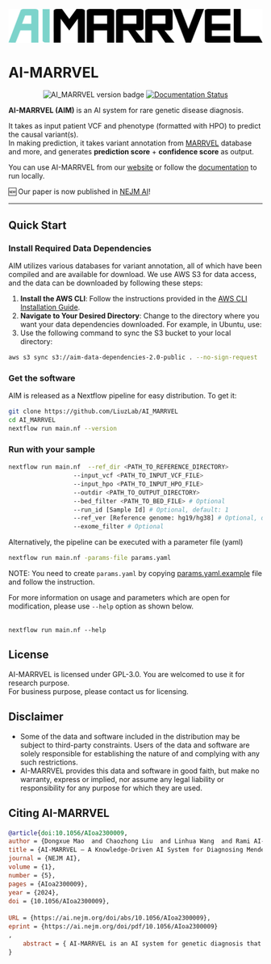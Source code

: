 <p align="center">
  <img src="https://raw.githubusercontent.com/LiuzLab/AI_MARRVEL/main/docs/images/logo.v1.png" alt="AI-MARRVEL logo"/>
</p>

# AI-MARRVEL

<p align="center">
  <a href="#" style="text-decoration:none">
    <img src="https://img.shields.io/badge/AI_MARRVEL-v1.0.1-blue.svg" alt="AI_MARRVEL version badge"/>
  </a>
  <a href='https://ai-marrvel.readthedocs.io/en/latest/?badge=latest'>
      <img src='https://readthedocs.org/projects/ai-marrvel/badge/?version=latest' alt='Documentation Status' />
  </a>
</p>

**AI-MARRVEL (AIM)** is an AI system for rare genetic disease diagnosis.

It takes as input patient VCF and phenotype (formatted with HPO) to predict the causal variant(s).  
In making prediction, it takes variant annotation from [MARRVEL](https://marrvel.org/) database and more, 
and generates **prediction score** + **confidence score** as output.

You can use AI-MARRVEL from our [website](https://ai.marrvel.org/) or follow the [documentation](https://ai-marrvel.readthedocs.io/en/main/) to run locally.

:new: Our paper is now published in [NEJM AI](https://ai.nejm.org/doi/full/10.1056/AIoa2300009)!

---

## Quick Start

### Install Required Data Dependencies

AIM utilizes various databases for variant annotation, all of which have been compiled and are available for download. We use AWS S3 for data access, and the data can be downloaded by following these steps:

1. **Install the AWS CLI**: Follow the instructions provided in the [AWS CLI Installation Guide](https://docs.aws.amazon.com/cli/latest/userguide/getting-started-install.html).
2. **Navigate to Your Desired Directory**: Change to the directory where you want your data dependencies downloaded. For example, in Ubuntu, use:
3. Use the following command to sync the S3 bucket to your local directory:

```bash
aws s3 sync s3://aim-data-dependencies-2.0-public . --no-sign-request
```

### Get the software

AIM is released as a Nextflow pipeline for easy distribution. To get it:

```bash
git clone https://github.com/LiuzLab/AI_MARRVEL
cd AI_MARRVEL
nextflow run main.nf --version
```

### Run with your sample

```bash
nextflow run main.nf  --ref_dir <PATH_TO_REFERENCE_DIRECTORY>
                  --input_vcf <PATH_TO_INPUT_VCF_FILE>
                  --input_hpo <PATH_TO_INPUT_HPO_FILE>
                  --outdir <PATH_TO_OUTPUT_DIRECTORY>
                  --bed_filter <PATH_TO_BED_FILE> # Optional
                  --run_id [Sample Id] # Optional, default: 1
                  --ref_ver [Reference genome: hg19/hg38] # Optional, default: hg19
                  --exome_filter # Optional
```

Alternatively, the pipeline can be executed with a parameter file (yaml)

```bash
nextflow run main.nf -params-file params.yaml
```

NOTE: You need to create `params.yaml` by copying [params.yaml.example](params.yaml.example) file and follow the instruction.

For more information on usage and parameters which are open for modification, please use `--help` option as shown below.

```

nextflow run main.nf --help
```

## License

AI-MARRVEL is licensed under GPL-3.0. You are welcomed to use it for research purpose.  
For business purpose, please contact us for licensing.

## Disclaimer

- Some of the data and software included in the distribution may be subject to third-party constraints. Users of the data and software are solely responsible for establishing the nature of and complying with any such restrictions.
- AI-MARRVEL provides this data and software in good faith, but make no warranty, express or implied, nor assume any legal liability or responsibility for any purpose for which they are used.

## Citing AI-MARRVEL

```bibtex
@article{doi:10.1056/AIoa2300009,
author = {Dongxue Mao  and Chaozhong Liu  and Linhua Wang  and Rami AI-Ouran  and Cole Deisseroth  and Sasidhar Pasupuleti  and Seon Young Kim  and Lucian Li  and Jill A. Rosenfeld  and Linyan Meng  and Lindsay C. Burrage  and Michael F. Wangler  and Shinya Yamamoto  and Michael Santana  and Victor Perez  and Priyank Shukla  and Christine M. Eng  and Brendan Lee  and Bo Yuan  and Fan Xia  and Hugo J. Bellen  and Pengfei Liu  and Zhandong Liu },
title = {AI-MARRVEL — A Knowledge-Driven AI System for Diagnosing Mendelian Disorders},
journal = {NEJM AI},
volume = {1},
number = {5},
pages = {AIoa2300009},
year = {2024},
doi = {10.1056/AIoa2300009},

URL = {https://ai.nejm.org/doi/abs/10.1056/AIoa2300009},
eprint = {https://ai.nejm.org/doi/pdf/10.1056/AIoa2300009}
,
    abstract = { AI-MARRVEL is an AI system for genetic diagnosis that improves diagnostic accuracy, surpassing state-of-the-art benchmarked methods. }
}
```
